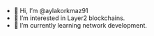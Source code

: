 - 👋 Hi, I’m @aylakorkmaz91
- 👀 I’m interested in Layer2 blockchains.
- 🌱 I’m currently learning network development.

<!---
aylakorkmaz91/aylakorkmaz91 is a ✨ special ✨ repository because its `README.md` (this file) appears on your GitHub profile.
You can click the Preview link to take a look at your changes.
--->
